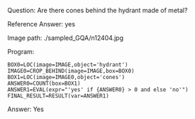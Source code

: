 Question: Are there cones behind the hydrant made of metal?

Reference Answer: yes

Image path: ./sampled_GQA/n12404.jpg

Program:

```
BOX0=LOC(image=IMAGE,object='hydrant')
IMAGE0=CROP_BEHIND(image=IMAGE,box=BOX0)
BOX1=LOC(image=IMAGE0,object='cones')
ANSWER0=COUNT(box=BOX1)
ANSWER1=EVAL(expr="'yes' if {ANSWER0} > 0 and else 'no'")
FINAL_RESULT=RESULT(var=ANSWER1)
```
Answer: Yes

